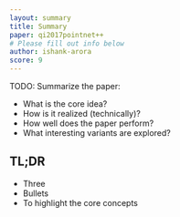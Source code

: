 ```yaml
---
layout: summary
title: Summary
paper: qi2017pointnet++
# Please fill out info below
author: ishank-arora
score: 9
---
```


TODO: Summarize the paper:
* What is the core idea?
* How is it realized (technically)?
* How well does the paper perform?
* What interesting variants are explored?

## TL;DR
* Three
* Bullets
* To highlight the core concepts
